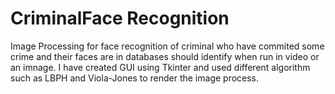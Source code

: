# CriminalFace Recognition
Image Processing for face recognition of criminal who have commited some crime and their faces are in databases should identify when run in video or an imnage.
I have created GUI using Tkinter and used different algorithm such as LBPH and Viola-Jones to render the image process.
